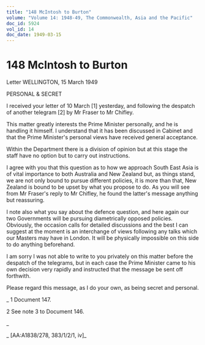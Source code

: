 ```yaml
---
title: "148 McIntosh to Burton"
volume: "Volume 14: 1948-49, The Commonwealth, Asia and the Pacific"
doc_id: 5924
vol_id: 14
doc_date: 1949-03-15
---
```


# 148 McIntosh to Burton

Letter WELLINGTON, 15 March 1949

PERSONAL &amp; SECRET

I received your letter of 10 March [1] yesterday, and following the despatch of another telegram [2] by Mr Fraser to Mr Chifley.

This matter greatly interests the Prime Minister personally, and he is handling it himself. I understand that it has been discussed in Cabinet and that the Prime Minister's personal views have received general acceptance.

Within the Department there is a division of opinion but at this stage the staff have no option but to carry out instructions.

I agree with you that this question as to how we approach South East Asia is of vital importance to both Australia and New Zealand but, as things stand, we are not only bound to pursue different policies, it is more than that, New Zealand is bound to be upset by what you propose to do. As you will see from Mr Fraser's reply to Mr Chifley, he found the latter's message anything but reassuring.

I note also what you say about the defence question, and here again our two Governments will be pursuing diametrically opposed policies. Obviously, the occasion calls for detailed discussions and the best I can suggest at the moment is an interchange of views following any talks which our Masters may have in London. It will be physically impossible on this side to do anything beforehand.

I am sorry I was not able to write to you privately on this matter before the despatch of the telegrams, but in each case the Prime Minister came to his own decision very rapidly and instructed that the message be sent off forthwith.

Please regard this message, as I do your own, as being secret and personal.

_ 1 Document 147.

2 See note 3 to Document 146.

_

_ [AA:A1838/278, 383/1/2/1, iv]_
